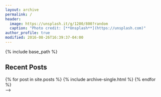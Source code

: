 ```yaml
---
layout: archive
permalink: /
header:
  image: https://unsplash.it/g/1200/800?random
  caption: "Photo credit: [**Unsplash**](https://unsplash.com)"
author_profile: true
modified: 2016-08-26T16:39:37-04:00
---
```


{% include base_path %}

<div class="grid__wrapper">
  <h2>Recent Posts</h2>
  {% for post in site.posts %}
    {% include archive-single.html %}
  {% endfor %}
</div>

<!--{% include base_path %}-->

<!--<div class="grid__wrapper">-->
<!--  <h2>Recent Posts</h2>-->
<!--  {% for post in site.categories.articles %} <!--limit: 5 %}-->-->
<!--    {% include archive-single.html %}-->
<!--  {% endfor %}-->
<!--</div>-->
